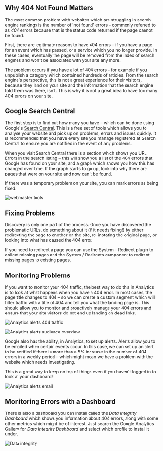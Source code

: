 <!-- Filename: Managing_404_Errors / Display title: Managing 404 Errors -->

## Why 404 Not Found Matters

The most common problem with websites which are struggling in search
engine rankings is the number of 'not found' errors – commonly referred
to as *404* errors because that is the status code returned if the page
cannot be found.

First, there are legitimate reasons to have 404 errors – if you have a
page for an event which has passed, or a service which you no longer
provide. In these cases, eventually the page will be removed from the
index of search engines and won't be associated with your site any more.

The problem occurs if you have a lot of 404 errors – for example if you
unpublish a category which contained hundreds of articles. From the
search engine's perspective, this is not a great experience for their
visitors, because they land on your site and the information that the
search engine told them was there, isn't. This is why it is not a great
idea to have too many 404 errors on your site.

## Google Search Central

The first step is to find out how many you have – which can be done
using Google's [Search Central](https://developers.google.com/search).
This is a free set of tools which allows you to analyse your website and
pick up on problems, errors and issues quickly. It is recommended that
you have every site you manage registered at Search Central to ensure
you are notified in the event of any problems.

When you visit Search Central there is a section which shows you URL
Errors in the search listing – this will show you a list of the 404
errors that Google has found on your site, and a graph which shows you
how this has changed over time. If the graph starts to go up, look into
why there are pages that were on your site and now can't be found.

If there was a temporary problem on your site, you can mark errors as
being fixed.

![webmaster tools](../../../en/images/performance/404-discovery.png)

## Fixing Problems

Discovery is only one part of the process. Once you have discovered the
problematic URLs, do something about it (if it needs fixing!) by either
redirecting the page to another on the site, re-instating the original
page, or looking into what has caused the 404 error.

If you need to redirect a page you can use the System - Redirect plugin to
collect missing pages and the System / Redirects component to redirect missing
pages to existing pages.

## Monitoring Problems

If you want to monitor your 404 traffic, the best way to do this in
Analytics is to look at what happens when you have a 404 error. In most
cases, the page title changes to 404 – so we can create a custom segment
which will filter traffic with a title of 404 and tell you what the
landing page is. This should allow you to monitor and proactively manage
your 404 errors and ensure that your site visitors do not end up landing
on dead links.

![Analytics alerts 404 traffic](../../../en/images/performance/404-analytics-alerts.png)

![Analytics alerts audience overview](../../../en/images/performance/404-analytics-alerts-2.png)

Google also has the ability, in Analytics, to set up alerts. Alerts
allow you to be emailed when certain events occur. In this case, we can
set up an alert to be notified if there is more than a 5% increase in
the number of 404 errors in a weekly period – which might mean we have a
problem with the website which needs investigating.

This is a great way to keep on top of things even if you haven't logged
in to look at your dashboard!

![Analytics alerts email](../../../en/images/performance/404-analytics-alerts-email.png)

## Monitoring Errors with a Dashboard

There is also a dashboard you can install called the *Data Integrity
Dashboard* which shows you information about 404 errors, along with some
other metrics which might be of interest. Just search the Google
Analytics Gallery for *Data Integrity Dashboard* and select which
profile to install it under.

![Data integrity](../../../en/images/performance/404-data-integrity.png)
